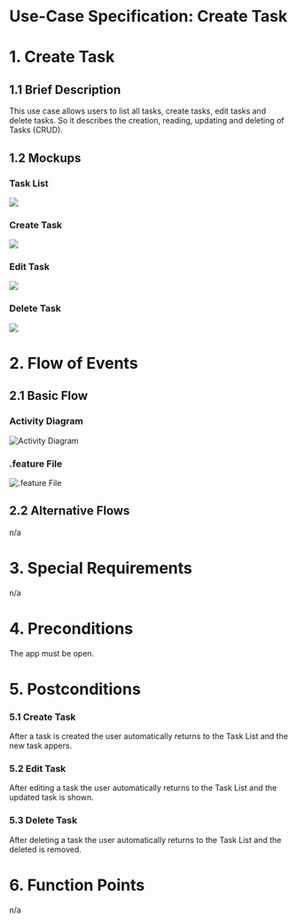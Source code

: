 # Use-Case Specification: Create Task

# 1. Create Task

## 1.1 Brief Description
This use case allows users to list all tasks, create tasks, edit tasks and delete tasks. So it describes the creation, reading, updating and deleting of Tasks (CRUD).




## 1.2 Mockups
### Task List
![](PNGs/UC-Start_Screen.png)
### Create Task
![](PNGs/UC-Add_Task.png)
### Edit Task
![](PNGs/UC-Edit_Task.png)
### Delete Task
![](PNGs/UC-Delete_Task.png)



# 2. Flow of Events

## 2.1 Basic Flow

### Activity Diagram

![Activity Diagram](PNGs/AC_Crud_Create_Task.png)

### .feature File

![.feature File](PNGs/ff_Create_Task.png)


## 2.2 Alternative Flows
n/a

# 3. Special Requirements
n/a

# 4. Preconditions

The app must be open.

# 5. Postconditions

### 5.1 Create Task
After a task is created the user automatically returns to the Task List and the new task appers.
### 5.2 Edit Task
After editing a task the user automatically returns to the Task List and the updated task is shown.
### 5.3 Delete Task
After deleting a task the user automatically returns to the Task List and the deleted is removed.

# 6. Function Points
n/a
